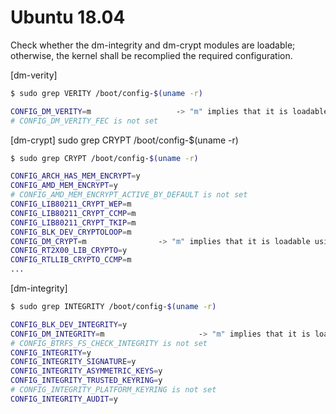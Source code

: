 # Ubuntu 18.04

Check whether the dm-integrity and dm-crypt modules are loadable; otherwise, the kernel shall be recomplied the required configuration.

[dm-verity]

```bash
$ sudo grep VERITY /boot/config-$(uname -r)

CONFIG_DM_VERITY=m                   -> "m" implies that it is loadable using `insmod`
# CONFIG_DM_VERITY_FEC is not set
```

[dm-crypt]
sudo grep CRYPT /boot/config-$(uname -r)

```bash
$ sudo grep CRYPT /boot/config-$(uname -r)

CONFIG_ARCH_HAS_MEM_ENCRYPT=y
CONFIG_AMD_MEM_ENCRYPT=y
# CONFIG_AMD_MEM_ENCRYPT_ACTIVE_BY_DEFAULT is not set
CONFIG_LIB80211_CRYPT_WEP=m
CONFIG_LIB80211_CRYPT_CCMP=m
CONFIG_LIB80211_CRYPT_TKIP=m
CONFIG_BLK_DEV_CRYPTOLOOP=m
CONFIG_DM_CRYPT=m                -> "m" implies that it is loadable using `insmod`
CONFIG_RT2X00_LIB_CRYPTO=y
CONFIG_RTLLIB_CRYPTO_CCMP=m
...
```

[dm-integrity]
```bash
$ sudo grep INTEGRITY /boot/config-$(uname -r)

CONFIG_BLK_DEV_INTEGRITY=y
CONFIG_DM_INTEGRITY=m                     -> "m" implies that it is loadable using `insmod`
# CONFIG_BTRFS_FS_CHECK_INTEGRITY is not set
CONFIG_INTEGRITY=y
CONFIG_INTEGRITY_SIGNATURE=y
CONFIG_INTEGRITY_ASYMMETRIC_KEYS=y
CONFIG_INTEGRITY_TRUSTED_KEYRING=y
# CONFIG_INTEGRITY_PLATFORM_KEYRING is not set
CONFIG_INTEGRITY_AUDIT=y
```


